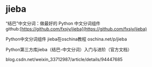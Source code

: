 

# jieba




“结巴”中文分词：做最好的 Python 中文分词组件  
github:[https://github.com/fxsjy/jieba](https://github.com/fxsjy/jieba)



Python中文分词组件 jieba在oschina教程
oschina.net/p/jieba



Python第三方库jieba（结巴-中文分词）入门与进阶（官方文档）

blog.csdn.net/weixin_33712987/article/details/94447685






















